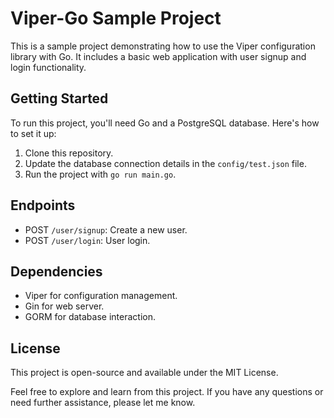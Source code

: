 # Viper-Go Sample Project

This is a sample project demonstrating how to use the Viper configuration library with Go. It includes a basic web application with user signup and login functionality.

## Getting Started

To run this project, you'll need Go and a PostgreSQL database. Here's how to set it up:

1. Clone this repository.
2. Update the database connection details in the `config/test.json` file.
3. Run the project with `go run main.go`.

## Endpoints

- POST `/user/signup`: Create a new user.
- POST `/user/login`: User login.

## Dependencies

- Viper for configuration management.
- Gin for web server.
- GORM for database interaction.

## License

This project is open-source and available under the MIT License.

Feel free to explore and learn from this project. If you have any questions or need further assistance, please let me know.
